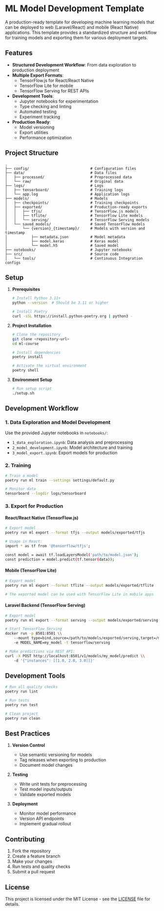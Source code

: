 # ML Model Development Template

A production-ready template for developing machine learning models that can be deployed to web (Laravel/React) and
mobile (React Native) applications. This template provides a standardized structure and workflow for training models and
exporting them for various deployment targets.

## Features

- **Structured Development Workflow**: From data exploration to production deployment
- **Multiple Export Formats**:
    - TensorFlow.js for React/React Native
    - TensorFlow Lite for mobile
    - TensorFlow Serving for REST APIs
- **Development Tools**:
    - Jupyter notebooks for experimentation
    - Type checking and linting
    - Automated testing
    - Experiment tracking
- **Production Ready**:
    - Model versioning
    - Export utilities
    - Performance optimization

## Project Structure

```
.
├── config/                            # Configuration files
├── data/                              # Data files
│   ├── processed/                     # Preprocessed data
│   └── raw/                           # Original data
├── logs/                              # Logs
│   ├── tensorboard/                   # Training logs   
│   └── app.log                        # Application logs
├── models/                            # Models
│   ├── checkpoints/                   # Training checkpoints
│   ├── exported/                      # Production-ready exports
│   │   ├── tfjs/                      # TensorFlow.js models
│   │   ├── tflite/                    # TensorFlow Lite models
│   │   └── serving/                   # TensorFlow Serving models
│   └── saved_models/                  # Saved TensorFlow models
│       └── {version}_{timestamp}/     # Models with version and timestamp
│           ├── metadata.json          # Model metadata
│           ├── model.keras            # Keras model
│           └── model.h5               # Saved model
├── notebooks/                         # Jupyter notebooks
├── src/                               # Source code
│   └── tools/                         # Continuous Integration configs
```

## Setup

1. **Prerequisites**
   ```bash
   # Install Python 3.11+
   python --version  # Should be 3.11 or higher

   # Install Poetry
   curl -sSL https://install.python-poetry.org | python3 -
   ```

2. **Project Installation**
   ```bash
   # Clone the repository
   git clone <repository-url>
   cd ml-course

   # Install dependencies
   poetry install

   # Activate the virtual environment
   poetry shell
   ```

3. **Environment Setup**
   ```bash
   # Run setup script
   ./setup.sh
   ```

## Development Workflow

### 1. Data Exploration and Model Development

Use the provided Jupyter notebooks in `notebooks/`:

- `1_data_exploration.ipynb`: Data analysis and preprocessing
- `2_model_development.ipynb`: Model architecture and training
- `3_model_export.ipynb`: Export models for production

### 2. Training

```bash
# Train a model
poetry run ml train --settings settings/default.py

# Monitor data
tensorboard --logdir logs/tensorboard
```

### 3. Export for Production

#### React/React Native (TensorFlow.js)

```bash
# Export model
poetry run ml export --format tfjs --output models/exported/tfjs

# Usage in React:
import * as tf from '@tensorflow/tfjs';

const model = await tf.loadLayersModel('path/to/model.json');
const prediction = model.predict(tf.tensor(data));
```

#### Mobile (TensorFlow Lite)

```bash
# Export model
poetry run ml export --format tflite --output models/exported/tflite

# The exported model can be used with TensorFlow Lite in mobile apps
```

#### Laravel Backend (TensorFlow Serving)

```bash
# Export model
poetry run ml export --format serving --output models/exported/serving

# Start TensorFlow Serving
docker run -p 8501:8501 \\
    --mount type=bind,source=/path/to/models/exported/serving,target=/models/my_model \\
    -e MODEL_NAME=my_model -t tensorflow/serving

# Make predictions via REST API:
curl -X POST http://localhost:8501/v1/models/my_model/predict \\
    -d '{"instances": [[1.0, 2.0, 3.0]]}'
```

## Development Tools

```bash
# Run all quality checks
poetry run lint

# Run tests
poetry run test

# Clean project
poetry run clean
```

## Best Practices

1. **Version Control**
    - Use semantic versioning for models
    - Tag releases when exporting to production
    - Document model changes

2. **Testing**
    - Write unit tests for preprocessing
    - Test model inputs/outputs
    - Validate exported models

3. **Deployment**
    - Monitor model performance
    - Version API endpoints
    - Implement gradual rollout

## Contributing

1. Fork the repository
2. Create a feature branch
3. Make your changes
4. Run tests and quality checks
5. Submit a pull request

## License

This project is licensed under the MIT License - see the [LICENSE](LICENSE) file for details.
